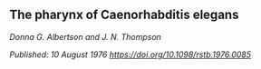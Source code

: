 ## The pharynx of Caenorhabditis elegans
_Donna G. Albertson and J. N. Thompson_ 

_Published: 10 August 1976  https://doi.org/10.1098/rstb.1976.0085_
